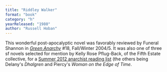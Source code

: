 ```yaml
---
title: "Riddley Walker"
format: "book"
category: "h"
yearReleased: "1980"
author: "Russell Hoban"
---
```

This wonderful post-apocalyptic novel was favorably reviewed by Funeral Shannon in <a href="https://greenanarchy.anarchyplanet.org/files/2012/05/greenanarchy18.pdf">_Green Anarchy_</a> #18, Fall/Winter 2004/5. It was also one of three sf novels selected for mention by Kelly Rose Pflug-Back, of the Fifth Estate collective, for a <a href="http://www.fifthestate.org/archive/387-summer-2012/anarchist-reading-list-fifth-estate-staff/">Summer 2012 anarchist reading list</a> (the others being Delany's _Dhalgren_ and Piercy's _Woman on the Edge of Time_.
 
